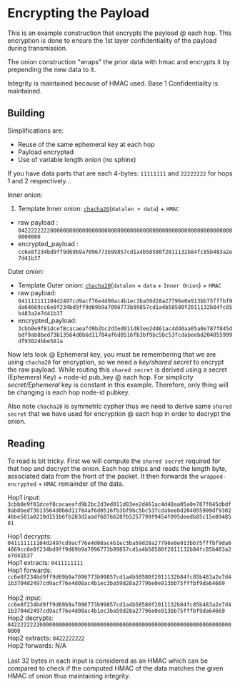# Encrypting the Payload

This is an example construction that encrypts the payload @ each hop. This encryption is done to ensure the 1st layer confidentiality of the payload during transmission.

The onion construction "wraps" the prior data with hmac and encrypts it by prepending the
new data to it.

Integrity is maintained because of HMAC used.
Base 1 Confidentiality is maintained.


## Building

Simplifications are:
 - Reuse of the same ephemeral key at each hop
 - Payload encrypted
 - Use of variable length onion (no sphinx)

If you have data parts that are each 4-bytes: `11111111` and `22222222`
for hops 1 and 2 respectively...


Inner onion: 
  1. Template Inner onion:  [`chacha20`](https://www.derpturkey.com/chacha20poly1305-aead-with-node-js/)(`datalen + data`) + `HMAC`
 
  * raw payload       : `04222222220000000000000000000000000000000000000000000000000000000000000000`
  * encrypted_payload : `cc6e8f234bd9ff9d69b9a7096773b99857cd1a4b58580f2011132b84fc85b483a2e7d41b37`
  
Outer onion: 
  * Template Outer onion: [`chacha20`](https://www.derpturkey.com/chacha20poly1305-aead-with-node-js/)(`datalen` + `data` + `Inner Onion`) + `HMAC` 
  * raw payload:        `041111111104d2497cd9acf76e4d08ac4b1ec3ba59d28a27796e0e913bb75fffbf9da64669cc6e8f234bd9ff9d69b9a7096773b99857cd1a4b58580f2011132b84fc85b483a2e7d41b37`
  * encrypted_payload:  `3cbb0e9f81dcef8cacaeafd9b2bc2d3ed011d83ee2d461ac4d40aa05a0e787f845dbdf9ab8bed73b13564d0b6d11784af6d0516fb3bf9bc5bc53fcdabeebd204055999df93024bbe581a`

Now lets look @ Ephemeral key, you must be remembering that we are using `chacha20` for encryption, so we need a *key/shared secret* to encrypt the raw payload. While routing this `shared secret`
is derived using a secret (Ephemeral Key) + node-id pub_key @ each hop. For simplicity *secret/Ephemeral* key is constant in this example. 
Therefore, only thing will be changing is each hop node-id pubkey.

Also note `chacha20` is symmetric cypher thus we need to derive same `shared secret` that we have used for encryption @ each hop in order to decrypt the onion.

## Reading

To read is bit tricky. First we will compute the `shared secret` required for that hop and decrypt the onion. Each hop strips and reads the length byte,
associated data from the front of the packet. It then forwards the `wrapped-encrypted` + `HMAC`
remainder of the data.

Hop1 input: `3cbb0e9f81dcef8cacaeafd9b2bc2d3ed011d83ee2d461ac4d40aa05a0e787f845dbdf9ab8bed73b13564d0b6d11784af6d0516fb3bf9bc5bc53fcdabeebd204055999df93024bbe581a0210d151b6fb283d2aadf6076628fb5257799f9454f095deedb85c15e8948581`<br>

Hop1 decrypts: `041111111104d2497cd9acf76e4d08ac4b1ec3ba59d28a27796e0e913bb75fffbf9da64669cc6e8f234bd9ff9d69b9a7096773b99857cd1a4b58580f2011132b84fc85b483a2e7d41b37`<br>
Hop1 extracts: `0411111111`<br>
Hop1 forwards: `cc6e8f234bd9ff9d69b9a7096773b99857cd1a4b58580f2011132b84fc85b483a2e7d41b3704d2497cd9acf76e4d08ac4b1ec3ba59d28a27796e0e913bb75fffbf9da64669`<br>
<br>
Hop2 input: `cc6e8f234bd9ff9d69b9a7096773b99857cd1a4b58580f2011132b84fc85b483a2e7d41b3704d2497cd9acf76e4d08ac4b1ec3ba59d28a27796e0e913bb75fffbf9da64669`<br>
Hop2 decrypts: `04222222220000000000000000000000000000000000000000000000000000000000000000`<br>
Hop2 extracts: `0422222222`<br>
Hop2 forwards: N/A<br>
<br>
Last 32 bytes in each input is considered as an HMAC which can be compared to check if the computed HMAC of the data matches the given HMAC of onion thus maintaining integrity.




